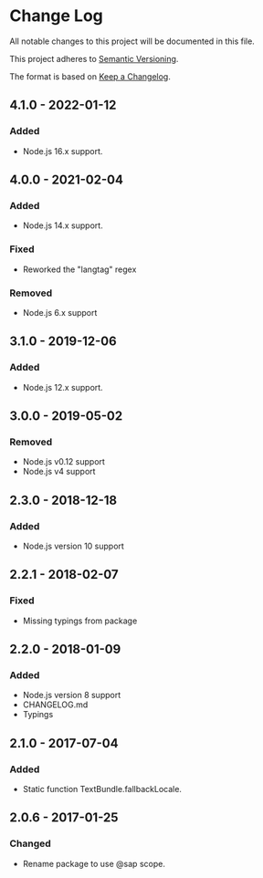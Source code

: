# Change Log
All notable changes to this project will be documented in this file.

This project adheres to [Semantic Versioning](http://semver.org/).

The format is based on [Keep a Changelog](http://keepachangelog.com/).

## 4.1.0 - 2022-01-12

### Added
- Node.js 16.x support.

## 4.0.0 - 2021-02-04

### Added
- Node.js 14.x support.

### Fixed
- Reworked the "langtag" regex

### Removed
- Node.js 6.x support

## 3.1.0 - 2019-12-06

### Added
- Node.js 12.x support.

## 3.0.0 - 2019-05-02

### Removed
- Node.js v0.12 support
- Node.js v4 support

## 2.3.0 - 2018-12-18

### Added
- Node.js version 10 support

## 2.2.1 - 2018-02-07

### Fixed
- Missing typings from package

## 2.2.0 - 2018-01-09

### Added
- Node.js version 8 support
- CHANGELOG.md
- Typings

## 2.1.0 - 2017-07-04

### Added
- Static function TextBundle.fallbackLocale.

## 2.0.6 - 2017-01-25

### Changed
- Rename package to use @sap scope.
